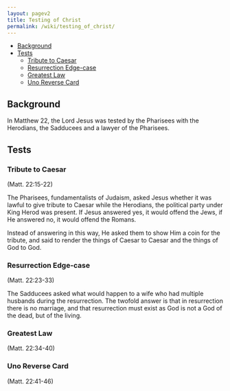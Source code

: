 ```yaml
---
layout: pagev2
title: Testing of Christ
permalink: /wiki/testing_of_christ/
---
```

- [Background](#background)
- [Tests](#tests)
  - [Tribute to Caesar](#tribute-to-caesar)
  - [Resurrection Edge-case](#resurrection-edge-case)
  - [Greatest Law](#greatest-law)
  - [Uno Reverse Card](#uno-reverse-card)

## Background

In Matthew 22, the Lord Jesus was tested by the Pharisees with the Herodians, the Sadducees and a lawyer of the Pharisees.

## Tests

### Tribute to Caesar

(Matt. 22:15-22)

The Pharisees, fundamentalists of Judaism, asked Jesus whether it was lawful to give tribute to Caesar while the Herodians, the political party under King Herod was present. If Jesus answered yes, it would offend the Jews, if He answered no, it would offend the Romans. 

Instead of answering in this way, He asked them to show Him a coin for the tribute, and said to render the things of Caesar to Caesar and the things of God to God.

### Resurrection Edge-case

(Matt. 22:23-33)

The Sadducees asked what would happen to a wife who had multiple husbands during the resurrection. The twofold answer is that in resurrection there is no marriage, and that resurrection must exist as God is not a God of the dead, but of the living. 

### Greatest Law

(Matt. 22:34-40)

### Uno Reverse Card

(Matt. 22:41-46)

